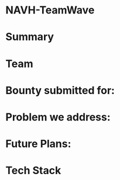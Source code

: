 # NAVH-TeamWave

# Summary

# Team

# Bounty submitted for:

# Problem we address:

# Future Plans:

# Tech Stack
